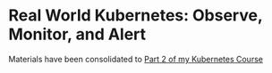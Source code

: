 # Real World Kubernetes: Observe, Monitor, and Alert

Materials have been consolidated to [Part 2 of my Kubernetes Course](https://github.com/vallard/K8sClass#part-2----kubernetes-monitoring--observability)
